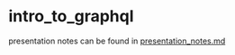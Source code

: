 # intro_to_graphql

presentation notes can be found in [presentation_notes.md](./presentation_notes.md)
